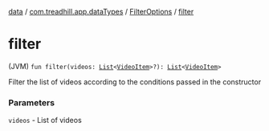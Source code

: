 [data](../../index.md) / [com.treadhill.app.dataTypes](../index.md) / [FilterOptions](index.md) / [filter](./filter.md)

# filter

(JVM) `fun filter(videos: `[`List`](https://kotlinlang.org/api/latest/jvm/stdlib/kotlin.collections/-list/index.html)`<`[`VideoItem`](../-video-item/index.md)`>?): `[`List`](https://kotlinlang.org/api/latest/jvm/stdlib/kotlin.collections/-list/index.html)`<`[`VideoItem`](../-video-item/index.md)`>`

Filter the list of videos according to the conditions passed in the constructor

### Parameters

`videos` - List of videos